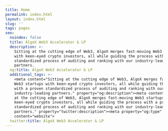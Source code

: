 ```yaml
---
title: Home
permalink: index.html
layout: index.html
slug: ''
tags: pages
seo:
  noindex: false
  title: AlgoX Web3 Accelerator & LP
  description: >-
    Sitting at the cutting edge of Web3, AlgoX merges fast-moving Web3 startups
    with keen-eyed crypto investors, all while guiding the process with a proven
    standardized process of auditing and ranking with our industry-leading
    partners.
  og:title: AlgoX Web3 Accelerator & LP
  additional_tags: >-
    <meta content="Sitting at the cutting edge of Web3, AlgoX merges fast-moving
    Web3 startups with keen-eyed crypto investors, all while guiding the process
    with a proven standardized process of auditing and ranking with our
    industry-leading partners." property="og:description"><meta content="Sitting
    at the cutting edge of Web3, AlgoX merges fast-moving Web3 startups with
    keen-eyed crypto investors, all while guiding the process with a proven
    standardized process of auditing and ranking with our industry-leading
    partners." property="twitter:description"><meta property="og:type"
    content="website">
  twitter:title: AlgoX Web3 Accelerator & LP
---
```



